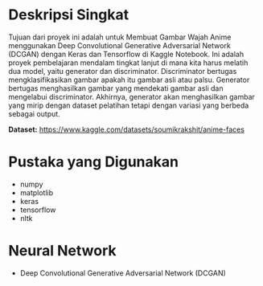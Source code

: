 # Deskripsi Singkat

Tujuan dari proyek ini adalah untuk Membuat Gambar Wajah Anime menggunakan Deep Convolutional Generative Adversarial Network (DCGAN) dengan Keras dan Tensorflow di Kaggle Notebook. Ini adalah proyek pembelajaran mendalam tingkat lanjut di mana kita harus melatih dua model, yaitu generator dan discriminator. Discriminator bertugas mengklasifikasikan gambar apakah itu gambar asli atau palsu. Generator bertugas menghasilkan gambar yang mendekati gambar asli dan mengelabui discriminator. Akhirnya, generator akan menghasilkan gambar yang mirip dengan dataset pelatihan tetapi dengan variasi yang berbeda sebagai output.

**Dataset:** https://www.kaggle.com/datasets/soumikrakshit/anime-faces

# Pustaka yang Digunakan
- numpy
- matplotlib
- keras
- tensorflow
- nltk

# Neural Network
- Deep Convolutional Generative Adversarial Network (DCGAN)
